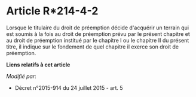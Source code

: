 # Article R*214-4-2

Lorsque le titulaire du droit de préemption décide d'acquérir un terrain qui est soumis à la fois au droit de préemption
prévu par le présent chapitre et au droit de préemption institué par le chapitre I ou le chapitre II du présent titre, il
indique sur le fondement de quel chapitre il exerce son droit de préemption.

**Liens relatifs à cet article**

_Modifié par_:

  - Décret n°2015-914 du 24 juillet 2015 - art. 5
